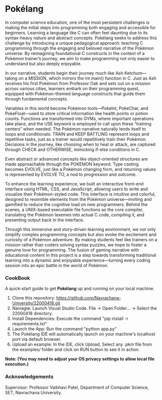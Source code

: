 # Pokélang

In computer science education, one of the most persistent challenges is making the initial steps into programming both engaging and accessible for beginners. Learning a language like C can often feel daunting due to its syntax-heavy nature and abstract concepts. Pokélang seeks to address this challenge by introducing a unique pedagogical approach: teaching C programming through the engaging and beloved narrative of the Pokémon universe. By reimagining foundational C constructs in the context of a Pokémon trainer’s journey, we aim to make programming not only easier to understand but also deeply enjoyable.

In our narrative, students begin their journey much like Ash Ketchum—taking on a MISSION, which mirrors the int main() function in C. Just as Ash receives his first Pokémon from Professor Oak and sets out on a mission across various cities, learners embark on their programming quest, equipped with Pokémon-themed language constructs that guide them through fundamental concepts.

Variables in this world become Pokémon tools—PokeInt, PokeChar, and PokeFloat—used to store critical information like health points or potion counts. Functions are transformed into GYMs, where important operations take place, and the USE keyword is employed to call upon these “training centers” when needed. The Pokémon narrative naturally lends itself to loops and conditionals: TRAIN and KEEP BATTLING represent loops and repetitive tasks, just as a trainer would repetitively train their Pokémon. Decisions in the journey, like choosing when to heal or attack, are captured through CHECK and OTHERWISE, mimicking if-else conditions in C.

Even abstract or advanced concepts like object-oriented structures are made approachable through the POKEMON keyword. Type casting becomes EVOLVE, just like a Pokémon changing form, and returning values is represented by EVOLVE TO, a nod to progression and outcome.

To enhance the learning experience, we built an interactive front-end interface using HTML, CSS, and JavaScript, allowing users to write and visualize their Pokémon-styled code. This interface is intuitive and colorful, designed to resemble elements from the Pokémon universe—inviting and gamified to reduce the cognitive load on new programmers. Behind the scenes, a UNIX-based executable file functions as the core compiler, translating the Pokémon lexemes into actual C code, compiling it, and presenting output back in the interface.

Through this immersive and story-driven learning environment, we not only simplify complex programming concepts but also evoke the excitement and curiosity of a Pokémon adventure. By making students feel like trainers on a mission rather than coders solving syntax puzzles, we hope to foster a genuine love for programming. The fusion of gaming narrative with educational content in this project is a step towards transforming traditional learning into a dynamic and enjoyable experience—turning every coding session into an epic battle in the world of Pokémon.

### CookBook

A quick-start guide to get **Pokélang** up and running on your local machine.

1. Clone this repository: https://github.com/Navrachana-University/22000418.git
2. Naviagte: Launch Visual Studio Code. File → Open Folder… → Select the 22000418 directory.
3. Install Dependencies: Execute the command "pip install -r requirements.txt"
4. Launch the App: Run the command "python app.py"
5. The Pokélang IDE will automatically launch on your machine's localhost port via default browser.
6. Upload an example: In the IDE, click Upload, Select any .pkm file from the examples/ folder and click on RUN button to see it in action.

**Note: (You may need to adjust your OS privacy settings to allow local file execution.)**

### Acknowledgements
Supervisor: Professor Vaibhavi Patel, Department of Computer Science, SET, Navrachana University.
